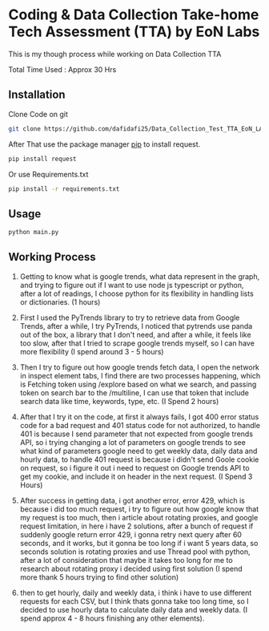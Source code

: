 # Coding & Data Collection Take-home Tech Assessment (TTA) by EoN Labs

This is my though process while working on Data Collection TTA

Total Time Used : Approx 30 Hrs

## Installation

Clone Code on git

```bash
git clone https://github.com/dafidafi25/Data_Collection_Test_TTA_EoN_LABS.git
```

After That use the package manager [pip](https://pip.pypa.io/en/stable/) to install request.

```bash
pip install request
```

Or use Requirements.txt

```bash
pip install -r requirements.txt
```

## Usage

```python
python main.py
```

## Working Process

1. Getting to know what is google trends, what data represent in the graph, and trying to figure out if I want to use node js typescript or python, after a lot of readings, I choose python for its flexibility in handling lists or dictionaries. (1 hours)

2. First I used the PyTrends library to try to retrieve data from Google Trends, after a while, I try PyTrends, I noticed that pytrends use panda out of the box, a library that I don't need, and after a while, it feels like too slow, after that I tried to scrape google trends myself, so I can have more flexibility (I spend around 3 - 5 hours)

3. Then I try to figure out how google trends fetch data, I open the network in inspect element tabs, I find there are two processes happening, which is Fetching token using /explore based on what we search, and passing token on search bar to the /multiline, I can use that token that include search data like time, keywords, type, etc. (I Spend 2 hours)

4. After that I try it on the code, at first it always fails, I got 400 error status code for a bad request and 401 status code for not authorized, to handle 401 is because I send parameter that not expected from google trends API, so i trying changing a lot of parameters on google trends to see what kind of parameters google need to get weekly data, daily data and hourly data, to handle 401 request is because i didn't send Goole cookie on request, so i figure it out i need to request on Google trends API to get my cookie, and include it on header in the next request. (I Spend 3 Hours)

5. After success in getting data, i got another error, error 429, which is because i did too much request, i try to figure out how google know that my request is too much, then i article about rotating proxies, and google request limitation, in here i have 2 solutions, after a bunch of request if suddenly google return error 429, i gonna retry next query after 60 seconds, and it works, but it gonna be too long if i want 5 years data, so seconds solution is rotating proxies and use Thread pool with python, after a lot of consideration that maybe it takes too long for me to research about rotating proxy i decided using first solution (I spend more thank 5 hours trying to find other solution)

6. then to get hourly, daily and weekly data, i think i have to use different requests for each CSV, but I think thats gonna take too long time, so I decided to use hourly data to calculate daily data and weekly data. (I spend approx 4 - 8 hours finishing any other elements).

